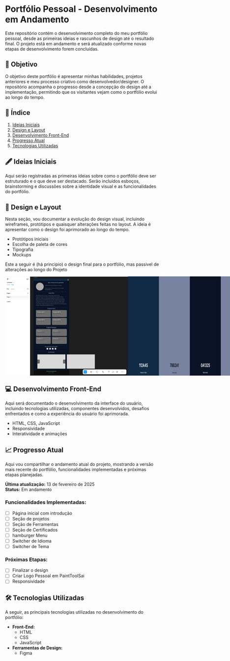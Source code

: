 # Portfólio Pessoal - Desenvolvimento em Andamento

Este repositório contém o desenvolvimento completo do meu portfólio pessoal, desde as primeiras ideias e rascunhos de design até o resultado final. O projeto está em andamento e será atualizado conforme novas etapas de desenvolvimento forem concluídas.

## 🚀 Objetivo

O objetivo deste portfólio é apresentar minhas habilidades, projetos anteriores e meu processo criativo como desenvolvedor/designer. O repositório acompanha o progresso desde a concepção do design até a implementação, permitindo que os visitantes vejam como o portfólio evolui ao longo do tempo.

## 📝 Índice

1. [Ideias Iniciais](#-ideias-iniciais)
2. [Design e Layout](#-design-e-layout)
3. [Desenvolvimento Front-End](#-desenvolvimento-front-end)
4. [Progresso Atual](#-progresso-atual)
5. [Tecnologias Utilizadas](#-tecnologias-utilizadas)


## 🖋️ Ideias Iniciais

Aqui serão registradas as primeiras ideias sobre como o portfólio deve ser estruturado e o que deve ser destacado. Serão incluídos esboços, brainstorming e discussões sobre a identidade visual e as funcionalidades do portfólio.

## 🎨 Design e Layout

Nesta seção, vou documentar a evolução do design visual, incluindo wireframes, protótipos e quaisquer alterações feitas no layout. A ideia é apresentar como o design foi aprimorado ao longo do tempo.

- Protótipos iniciais
- Escolha de paleta de cores
- Tipografia
- Mockups

 Este a seguir é (há principio) o design final para o portfólio, mas passivel de alterações ao longo do Projeto


<div style="display: flex; justify-content: space-around;">
  <img src="Readme-img/Design-1.PNG" width="400" />
  <img src="Readme-img/Color%20Theme.PNG" width="600" />
</div>


## 💻 Desenvolvimento Front-End

Aqui será documentado o desenvolvimento da interface do usuário, incluindo tecnologias utilizadas, componentes desenvolvidos, desafios enfrentados e como a experiência do usuário foi aprimorada.

- HTML, CSS, JavaScript
- Responsividade
- Interatividade e animações

## 📈 Progresso Atual

Aqui vou compartilhar o andamento atual do projeto, mostrando a versão mais recente do portfólio, funcionalidades implementadas e próximas etapas planejadas.

**Última atualização:** 13 de fevereiro de 2025  
**Status:** Em andamento

### Funcionalidades Implementadas:
- [ ] Página inicial com introdução
- [ ] Seção de projetos 
- [ ] Seção de Ferramentas
- [ ] Seção de Certificados
- [ ] hamburger Menu
- [ ] Switcher de Idioma
- [ ] Switcher de Tema

### Próximas Etapas:
- [ ] Finalizar o design 
- [ ] Criar Logo Pessoal em PaintToolSai
- [ ] Responsividade

## 🛠️ Tecnologias Utilizadas

A seguir, as principais tecnologias utilizadas no desenvolvimento do portfólio:

- **Front-End:**
  - HTML
  - CSS
  - JavaScript
- **Ferramentas de Design:**
  - Figma
